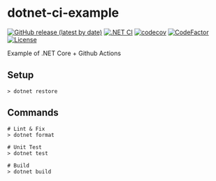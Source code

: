 # dotnet-ci-example

[![GitHub release (latest by date)](https://img.shields.io/github/v/release/nogic1008/dotnet-ci-example)](https://github.com/nogic1008/dotnet-ci-example/releases)
[![.NET CI](https://github.com/nogic1008/dotnet-ci-example/actions/workflows/dotnet-ci.yml/badge.svg)](https://github.com/nogic1008/dotnet-ci-example/actions/workflows/dotnet-ci.yml)
[![codecov](https://codecov.io/gh/nogic1008/dotnet-ci-example/branch/main/graph/badge.svg?token=wkwjZuMLHC)](https://codecov.io/gh/nogic1008/dotnet-ci-example)
[![CodeFactor](https://www.codefactor.io/repository/github/nogic1008/dotnet-ci-example/badge)](https://www.codefactor.io/repository/github/nogic1008/dotnet-ci-example)
[![License](https://img.shields.io/github/license/nogic1008/dotnet-ci-example)](LICENSE)

Example of .NET Core + Github Actions

## Setup

```console
> dotnet restore
```

## Commands

```console
# Lint & Fix
> dotnet format

# Unit Test
> dotnet test

# Build
> dotnet build
```

